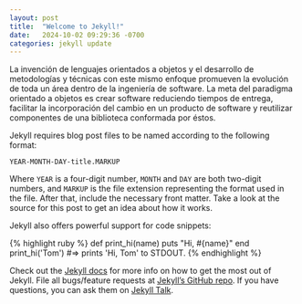 ```yaml
---
layout: post
title:  "Welcome to Jekyll!"
date:   2024-10-02 09:29:36 -0700
categories: jekyll update
---
```

La invención de lenguajes orientados a objetos y el desarrollo de metodologías y técnicas
con este mismo enfoque promueven la evolución de toda un área dentro de la ingeniería de
software. La meta del paradigma orientado a objetos es crear software reduciendo tiempos
de entrega, facilitar la incorporación del cambio en un producto de software y reutilizar
componentes de una biblioteca conformada por éstos. 

Jekyll requires blog post files to be named according to the following format:

`YEAR-MONTH-DAY-title.MARKUP`

Where `YEAR` is a four-digit number, `MONTH` and `DAY` are both two-digit numbers, and `MARKUP` is the file extension representing the format used in the file. After that, include the necessary front matter. Take a look at the source for this post to get an idea about how it works.

Jekyll also offers powerful support for code snippets:

{% highlight ruby %}
def print_hi(name)
  puts "Hi, #{name}"
end
print_hi('Tom')
#=> prints 'Hi, Tom' to STDOUT.
{% endhighlight %}

Check out the [Jekyll docs][jekyll-docs] for more info on how to get the most out of Jekyll. File all bugs/feature requests at [Jekyll’s GitHub repo][jekyll-gh]. If you have questions, you can ask them on [Jekyll Talk][jekyll-talk].

[jekyll-docs]: https://jekyllrb.com/docs/home
[jekyll-gh]:   https://github.com/jekyll/jekyll
[jekyll-talk]: https://talk.jekyllrb.com/
